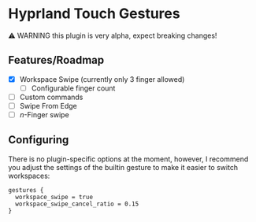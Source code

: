 # Hyprland Touch Gestures

⚠️ WARNING this plugin is very alpha, expect breaking changes!

## Features/Roadmap

- [x] Workspace Swipe (currently only 3 finger allowed)
  - [ ] Configurable finger count
- [ ] Custom commands
- [ ] Swipe From Edge
- [ ] _n_-Finger swipe

## Configuring

There is no plugin-specific options at the moment, however, I recommend you adjust the settings of the builtin gesture to make it easier to switch workspaces:

```config
gestures {
  workspace_swipe = true
  workspace_swipe_cancel_ratio = 0.15
}
```
